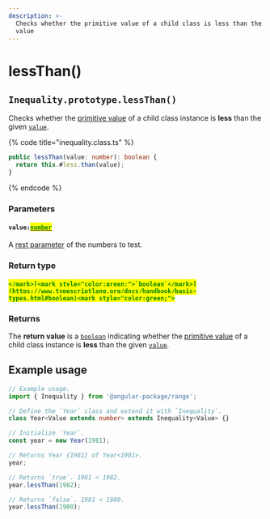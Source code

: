```yaml
---
description: >-
  Checks whether the primitive value of a child class is less than the given
  value
---
```


# lessThan()

## `Inequality.prototype.lessThan()`

Checks whether the [primitive value](https://developer.mozilla.org/en-US/docs/Glossary/Primitive#primitive\_wrapper\_objects\_in\_javascript) of a child class instance is **less** than the given [`value`](lessthan.md#value-number).

{% code title="inequality.class.ts" %}
```typescript
public lessThan(value: number): boolean {
  return this.#less.than(value);
}
```
{% endcode %}

### Parameters

#### `value:`[<mark style="color:green;">`number`</mark>](https://www.typescriptlang.org/docs/handbook/basic-types.html#number)

A [rest parameter](https://developer.mozilla.org/en-US/docs/Web/JavaScript/Reference/Functions/rest\_parameters) of the numbers to test.

### Return type

#### <mark style="color:green;">``</mark>[<mark style="color:green;">`boolean`</mark>](https://www.typescriptlang.org/docs/handbook/basic-types.html#boolean)<mark style="color:green;">``</mark>

### Returns

The **return value** is a [`boolean`](https://developer.mozilla.org/en-US/docs/Web/JavaScript/Reference/Global\_Objects/Boolean) indicating whether the [primitive value](https://developer.mozilla.org/en-US/docs/Glossary/Primitive#primitive\_wrapper\_objects\_in\_javascript) of a child class instance is **less** than the given [`value`](lessthan.md#value-number).

## Example usage

```typescript
// Example usage.
import { Inequality } from '@angular-package/range';

// Define the `Year` class and extend it with `Inequality`.
class Year<Value extends number> extends Inequality<Value> {}

// Initialize `Year`.
const year = new Year(1981);

// Returns Year {1981} of Year<1981>.
year;

// Returns `true`. 1981 < 1982.
year.lessThan(1982);

// Returns `false`. 1981 < 1980.
year.lessThan(1980);
```
